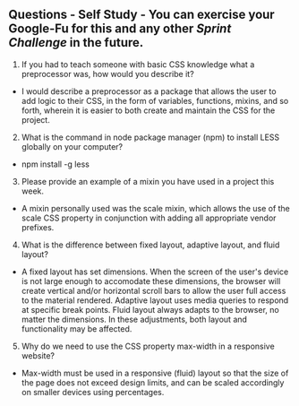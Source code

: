 ## Questions - Self Study - You can exercise your Google-Fu for this and any other _Sprint Challenge_ in the future.

1. If you had to teach someone with basic CSS knowledge what a preprocessor was, how would you describe it?

*  I would describe a preprocessor as a package that allows the user to add logic to their CSS, in the form of variables, functions, mixins, and so forth, wherein it is easier to both create and maintain the CSS for the project.

2. What is the command in node package manager (npm) to install LESS globally on your computer?

*  npm install -g less

3. Please provide an example of a mixin you have used in a project this week.

*  A mixin personally used was the scale mixin, which allows the use of the scale CSS property in conjunction with adding all appropriate vendor prefixes.

4. What is the difference between fixed layout, adaptive layout, and fluid layout?

*  A fixed layout has set dimensions. When the screen of the user's device is not large enough to accomodate these dimensions, the browser will create vertical and/or horizontal scroll bars to allow the user full access to the material rendered. Adaptive layout uses media queries to respond at specific break points. Fluid layout always adapts to the browser, no matter the dimensions. In these adjustments, both layout and functionality may be affected.

5. Why do we need to use the CSS property max-width in a responsive website?

*  Max-width must be used in a responsive (fluid) layout so that the size of the page does not exceed design limits, and can be scaled accordingly on smaller devices using percentages.